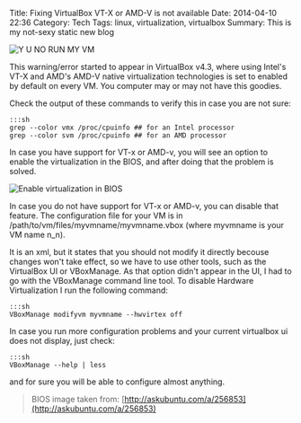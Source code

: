Title: Fixing VirtualBox VT-X or AMD-V is not available
Date: 2014-04-10 22:36
Category: Tech
Tags: linux, virtualization, virtualbox
Summary: This is my not-sexy static new blog

![Y U NO RUN MY VM](/images/y-u-no-run-my-vm.png)

This warning/error started to appear in VirtualBox v4.3, where using Intel's VT-X and AMD's AMD-V
native virtualization technologies is set to enabled by default on every VM. 
You computer may or may not have this goodies. 

Check the output of these commands to verify this in case you are not sure:

    :::sh
    grep --color vmx /proc/cpuinfo ## for an Intel processor
    grep --color svm /proc/cpuinfo ## for an AMD processor

In case you have support for VT-x or AMD-v, you will see an option to enable the 
virtualization in the BIOS, and after doing that the problem is solved.

![Enable virtualization in BIOS](/images/BIOS-enable-virtualization.png)


In case you do not have support for VT-x or AMD-v, you can disable that feature.
The configuration file for your VM is in /path/to/vm/files/myvmname/myvmname.vbox (where myvmname is 
your VM name n_n).

It is an xml, but it states that you should not modify it directly becouse changes won't take effect, 
so we have to use other tools, such as the VirtualBox UI or VBoxManage.
As that option didn't appear in the UI, I had to go with the VBoxManage command line tool.
To disable Hardware Virtualization I run the following command:

    :::sh
    VBoxManage modifyvm myvmname --hwvirtex off

In case you run more configuration problems and your current virtualbox ui does not display, 
just check:

    :::sh
    VBoxManage --help | less 

and for sure you will be able to configure almost anything.

> BIOS image taken from: [http://askubuntu.com/a/256853](http://askubuntu.com/a/256853)
